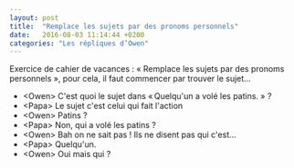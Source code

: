 ```yaml
---
layout: post
title:  "Remplace les sujets par des pronoms personnels"
date:   2016-08-03 11:14:44 +0200
categories: "Les répliques d’Owen"
---
```


Exercice de cahier de vacances : « Remplace les sujets par des pronoms
personnels », pour cela, il faut commencer par trouver le sujet…

-   \<Owen\> C'est quoi le sujet dans « Quelqu'un a volé les patins. » ?
-   \<Papa\> Le sujet c'est celui qui fait l'action
-   \<Owen\> Patins ?
-   \<Papa\> Non, qui a volé les patins ?
-   \<Owen\> Bah on ne sait pas ! Ils ne disent pas qui c'est…
-   \<Papa\> Quelqu'un.
-   \<Owen\> Oui mais qui ?
